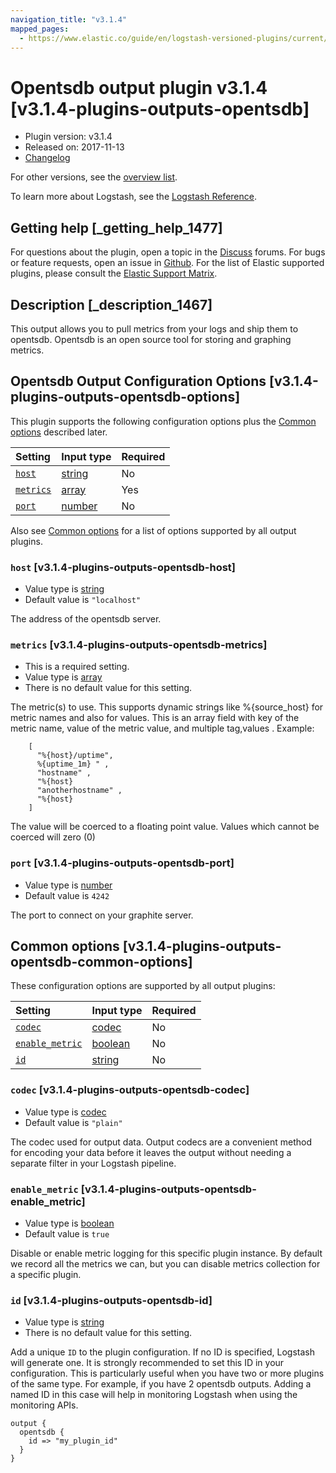 ```yaml
---
navigation_title: "v3.1.4"
mapped_pages:
  - https://www.elastic.co/guide/en/logstash-versioned-plugins/current/v3.1.4-plugins-outputs-opentsdb.html
---
```


# Opentsdb output plugin v3.1.4 [v3.1.4-plugins-outputs-opentsdb]

* Plugin version: v3.1.4
* Released on: 2017-11-13
* [Changelog](https://github.com/logstash-plugins/logstash-output-opentsdb/blob/v3.1.4/CHANGELOG.md)

For other versions, see the [overview list](output-opentsdb-index.md).

To learn more about Logstash, see the [Logstash Reference](https://www.elastic.co/guide/en/logstash/current/index.html).

## Getting help [_getting_help_1477]

For questions about the plugin, open a topic in the [Discuss](http://discuss.elastic.co) forums. For bugs or feature requests, open an issue in [Github](https://github.com/logstash-plugins/logstash-output-opentsdb). For the list of Elastic supported plugins, please consult the [Elastic Support Matrix](https://www.elastic.co/support/matrix#matrix_logstash_plugins).

## Description [_description_1467]

This output allows you to pull metrics from your logs and ship them to opentsdb. Opentsdb is an open source tool for storing and graphing metrics.

## Opentsdb Output Configuration Options [v3.1.4-plugins-outputs-opentsdb-options]

This plugin supports the following configuration options plus the [Common options](v3-1-4-plugins-outputs-opentsdb.md#v3.1.4-plugins-outputs-opentsdb-common-options) described later.

| Setting | Input type | Required |
| :- | :- | :- |
| [`host`](v3-1-4-plugins-outputs-opentsdb.md#v3.1.4-plugins-outputs-opentsdb-host) | [string](/lsr/value-types.md#string) | No |
| [`metrics`](v3-1-4-plugins-outputs-opentsdb.md#v3.1.4-plugins-outputs-opentsdb-metrics) | [array](/lsr/value-types.md#array) | Yes |
| [`port`](v3-1-4-plugins-outputs-opentsdb.md#v3.1.4-plugins-outputs-opentsdb-port) | [number](/lsr/value-types.md#number) | No |

Also see [Common options](v3-1-4-plugins-outputs-opentsdb.md#v3.1.4-plugins-outputs-opentsdb-common-options) for a list of options supported by all output plugins.

### `host` [v3.1.4-plugins-outputs-opentsdb-host]

* Value type is [string](/lsr/value-types.md#string)
* Default value is `"localhost"`

The address of the opentsdb server.

### `metrics` [v3.1.4-plugins-outputs-opentsdb-metrics]

* This is a required setting.
* Value type is [array](/lsr/value-types.md#array)
* There is no default value for this setting.

The metric(s) to use. This supports dynamic strings like %{source\_host} for metric names and also for values. This is an array field with key of the metric name, value of the metric value, and multiple tag,values . Example:

```
    [
      "%{host}/uptime",
      %{uptime_1m} " ,
      "hostname" ,
      "%{host}
      "anotherhostname" ,
      "%{host}
    ]
```

The value will be coerced to a floating point value. Values which cannot be coerced will zero (0)

### `port` [v3.1.4-plugins-outputs-opentsdb-port]

* Value type is [number](/lsr/value-types.md#number)
* Default value is `4242`

The port to connect on your graphite server.

## Common options [v3.1.4-plugins-outputs-opentsdb-common-options]

These configuration options are supported by all output plugins:

| Setting | Input type | Required |
| :- | :- | :- |
| [`codec`](v3-1-4-plugins-outputs-opentsdb.md#v3.1.4-plugins-outputs-opentsdb-codec) | [codec](/lsr/value-types.md#codec) | No |
| [`enable_metric`](v3-1-4-plugins-outputs-opentsdb.md#v3.1.4-plugins-outputs-opentsdb-enable_metric) | [boolean](/lsr/value-types.md#boolean) | No |
| [`id`](v3-1-4-plugins-outputs-opentsdb.md#v3.1.4-plugins-outputs-opentsdb-id) | [string](/lsr/value-types.md#string) | No |

### `codec` [v3.1.4-plugins-outputs-opentsdb-codec]

* Value type is [codec](/lsr/value-types.md#codec)
* Default value is `"plain"`

The codec used for output data. Output codecs are a convenient method for encoding your data before it leaves the output without needing a separate filter in your Logstash pipeline.

### `enable_metric` [v3.1.4-plugins-outputs-opentsdb-enable_metric]

* Value type is [boolean](/lsr/value-types.md#boolean)
* Default value is `true`

Disable or enable metric logging for this specific plugin instance. By default we record all the metrics we can, but you can disable metrics collection for a specific plugin.

### `id` [v3.1.4-plugins-outputs-opentsdb-id]

* Value type is [string](/lsr/value-types.md#string)
* There is no default value for this setting.

Add a unique `ID` to the plugin configuration. If no ID is specified, Logstash will generate one. It is strongly recommended to set this ID in your configuration. This is particularly useful when you have two or more plugins of the same type. For example, if you have 2 opentsdb outputs. Adding a named ID in this case will help in monitoring Logstash when using the monitoring APIs.

```
output {
  opentsdb {
    id => "my_plugin_id"
  }
}
```
